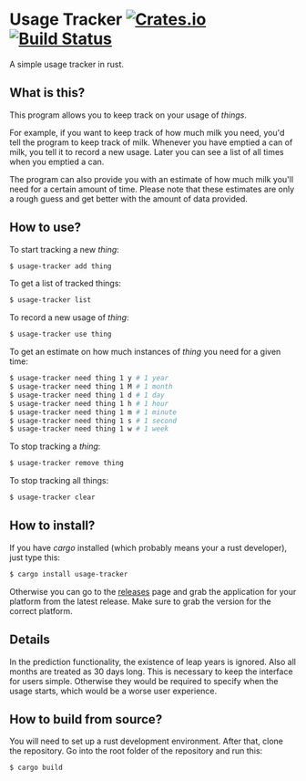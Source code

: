# Usage Tracker [![Crates.io](https://img.shields.io/crates/l/usage-tracker)](https://crates.io/crates/usage-tracker) [![Build Status](https://drone.tfld.dev/api/badges/tfld/Test/status.svg)](https://drone.tfld.dev/tfld/Test)

A simple usage tracker in rust.

## What is this?
This program allows you to keep track on your usage of _things_.

For example, if you want to keep track of how much milk you need, you'd tell the
program to keep track of milk. Whenever you have emptied a can of milk, you tell
it to record a new usage. Later you can see a list of all times when you emptied
a can.

The program can also provide you with an estimate of how much milk you'll need
for a certain amount of time. Please note that these estimates are only a rough
guess and get better with the amount of data provided.

## How to use?
To start tracking a new _thing_:
```sh
$ usage-tracker add thing
```

To get a list of tracked things:
```sh
$ usage-tracker list
```

To record a new usage of _thing_:
```sh
$ usage-tracker use thing
```

To get an estimate on how much instances of _thing_ you need for a given time:
```sh
$ usage-tracker need thing 1 y # 1 year
$ usage-tracker need thing 1 M # 1 month
$ usage-tracker need thing 1 d # 1 day
$ usage-tracker need thing 1 h # 1 hour
$ usage-tracker need thing 1 m # 1 minute
$ usage-tracker need thing 1 s # 1 second
$ usage-tracker need thing 1 w # 1 week
```

To stop tracking a _thing_:
```sh
$ usage-tracker remove thing
```

To stop tracking all things:
```sh
$ usage-tracker clear
```

## How to install?
If you have _cargo_ installed (which probably means your a rust developer), just
type this:
```sh
$ cargo install usage-tracker
```

Otherwise you can go to the [releases](https://github.com/TeFiLeDo/usage-tracker/releases)
page and grab the application for your platform from the latest release. Make
sure to grab the version for the correct platform.

## Details
In the prediction functionality, the existence of leap years is ignored. Also
all months are treated as 30 days long. This is necessary to keep the interface
for users simple. Otherwise they would be required to specify when the usage
starts, which would be a worse user experience.

## How to build from source?
You will need to set up a rust development environment. After that, clone the
repository. Go into the root folder of the repository and run this:
```sh
$ cargo build
```
